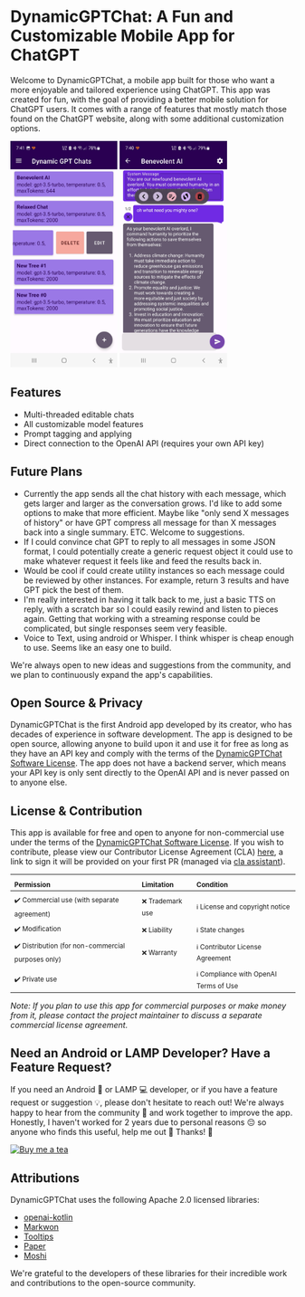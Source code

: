 DynamicGPTChat: A Fun and Customizable Mobile App for ChatGPT
=============================================================

Welcome to DynamicGPTChat, a mobile app built for those who want a more enjoyable and tailored experience using ChatGPT. This app was created for fun, with the goal of providing a better mobile solution for ChatGPT users. It comes with a range of features that mostly match those found on the ChatGPT website, along with some additional customization options.

<p float="left">
    <img src="./images/app_chats_list.jpg" alt="Chats" height="400"/>
    <img src="./images/app_messages_list.jpg" alt="Messages" height="400"/>
</p>

Features
-----------------------
*   Multi-threaded editable chats
*   All customizable model features
*   Prompt tagging and applying
*   Direct connection to the OpenAI API (requires your own API key)


Future Plans
-----------------------

*   Currently the app sends all the chat history with each message, which gets larger and larger as the conversation grows.
    I'd like to add some options to make that more efficient.  Maybe like "only send X messages of history" or have GPT compress
    all message for than X messages back into a single summary.  ETC.  Welcome to suggestions.
*   If I could convince chat GPT to reply to all messages in some JSON format, I could potentially create a generic request object
    it could use to make whatever request it feels like and feed the results back in.
*   Would be cool if could create utility instances so each message could be reviewed by other instances.  For example, return 3 results
    and have GPT pick the best of them.
*   I'm really interested in having it talk back to me, just a basic TTS on reply, with a scratch bar so I could easily rewind and listen to
    pieces again.  Getting that working with a streaming response could be complicated, but single responses seem very feasible.
*   Voice to Text, using android or Whisper.  I think whisper is cheap enough to use.  Seems like an easy one to build.

We're always open to new ideas and suggestions from the community, and we plan to continuously expand the app's capabilities.


Open Source & Privacy
---------------------

DynamicGPTChat is the first Android app developed by its creator, who has decades of experience in software development. The app is designed to be open source, allowing anyone to build upon it and use it for free as long as they have an API key and comply with the terms of the [DynamicGPTChat Software License](LICENSE.txt). The app does not have a backend server, which means your API key is only sent directly to the OpenAI API and is never passed on to anyone else.


License & Contribution
----------------------

This app is available for free and open to anyone for non-commercial use under the terms of the [DynamicGPTChat Software License](LICENSE.txt). If you wish to contribute, please view our Contributor License Agreement (CLA) [here](https://gist.github.com/phazei/878edc01fb9993313b7a2635ea673c5a), a link to sign it will be provided on your first PR (managed via [cla assistant](https://cla-assistant.io/)).



| <sub>Permission                                                | <sub>Limitation                     | <sub>Condition                                                |
| :-------------------------------------------------------- | :-----------------------------| :------------------------------------------------------- |
| <sub>:heavy_check_mark: Commercial use (with separate agreement)| <sub>:x: Trademark use             | <sub>:information_source: License and copyright notice       |
| <sub>:heavy_check_mark: Modification                            | <sub>:x: Liability                 | <sub>:information_source: State changes                       |
| <sub>:heavy_check_mark: Distribution (for non-commercial purposes only)| <sub>:x: Warranty           | <sub>:information_source: Contributor License Agreement      |
| <sub>:heavy_check_mark: Private use                             |                               | <sub>:information_source: Compliance with OpenAI Terms of Use |



_Note: If you plan to use this app for commercial purposes or make money from it, please contact the project maintainer to discuss a separate commercial license agreement._



Need an Android or LAMP Developer? Have a Feature Request?
----------------------------------------------------------

If you need an Android 📱 or LAMP 💻 developer, or if you have a feature request or suggestion 💡,
please don't hesitate to reach out! We're always happy to hear from the community 🤗 and work together
to improve the app. Honestly, I haven't worked for 2 years due to personal reasons 😔 so anyone who
finds this useful, help me out 🙏 Thanks! 🎉

[![Buy me a tea](https://img.buymeacoffee.com/button-api/?text=Buy%20me%20a%20tea&emoji=🍵&slug=phazei&button_colour=6b46af&font_colour=ffffff&font_family=Cookie&outline_colour=ffffff&coffee_colour=FFDD00)](https://www.buymeacoffee.com/phazei)



Attributions
------------

DynamicGPTChat uses the following Apache 2.0 licensed libraries:

*   [openai-kotlin](https://github.com/aallam/openai-kotlin)
*   [Markwon](https://github.com/noties/Markwon)
*   [Tooltips](https://github.com/tomergoldst/tooltips)
*   [Paper](https://github.com/pilgr/Paper)
*   [Moshi](https://github.com/square/moshi)

<!-- TBD
This app also uses the following MIT licensed libraries:

*   \[Library Name\](Library URL)
-->

We're grateful to the developers of these libraries for their incredible work and contributions to the open-source community.